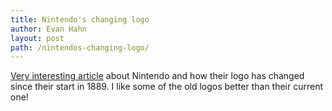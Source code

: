 ```yaml
---
title: Nintendo's changing logo
author: Evan Hahn
layout: post
path: /nintendos-changing-logo/
---
```


[Very interesting article][1] about Nintendo and how their logo has changed since their start in 1889. I like some of the old logos better than their current one!

[1]: http://blog.beforemario.com/2012/03/nintendos-logo-through-years.html
